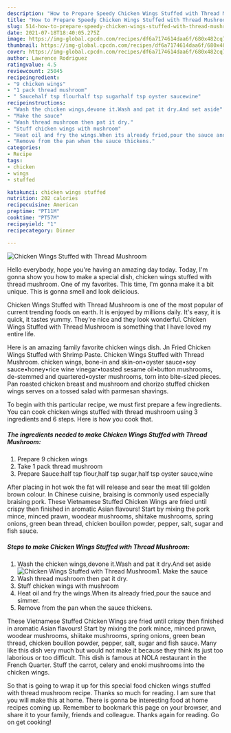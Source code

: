 ```yaml
---
description: "How to Prepare Speedy Chicken Wings Stuffed with Thread Mushroom"
title: "How to Prepare Speedy Chicken Wings Stuffed with Thread Mushroom"
slug: 514-how-to-prepare-speedy-chicken-wings-stuffed-with-thread-mushroom
date: 2021-07-18T18:40:05.275Z
image: https://img-global.cpcdn.com/recipes/df6a7174614daa6f/680x482cq70/chicken-wings-stuffed-with-thread-mushroom-recipe-main-photo.jpg
thumbnail: https://img-global.cpcdn.com/recipes/df6a7174614daa6f/680x482cq70/chicken-wings-stuffed-with-thread-mushroom-recipe-main-photo.jpg
cover: https://img-global.cpcdn.com/recipes/df6a7174614daa6f/680x482cq70/chicken-wings-stuffed-with-thread-mushroom-recipe-main-photo.jpg
author: Lawrence Rodriguez
ratingvalue: 4.5
reviewcount: 25045
recipeingredient:
- "9 chicken wings"
- "1 pack thread mushroom"
- " Saucehalf tsp flourhalf tsp sugarhalf tsp oyster saucewine"
recipeinstructions:
- "Wash the chicken wings,devone it.Wash and pat it dry.And set aside"
- "Make the sauce"
- "Wash thread mushroom then pat it dry."
- "Stuff chicken wings with mushroom"
- "Heat oil and fry the wings.When its already fried,pour the sauce and simmer."
- "Remove from the pan when the sauce thickens."
categories:
- Recipe
tags:
- chicken
- wings
- stuffed

katakunci: chicken wings stuffed 
nutrition: 202 calories
recipecuisine: American
preptime: "PT11M"
cooktime: "PT57M"
recipeyield: "1"
recipecategory: Dinner

---
```



![Chicken Wings Stuffed with Thread Mushroom](https://img-global.cpcdn.com/recipes/df6a7174614daa6f/680x482cq70/chicken-wings-stuffed-with-thread-mushroom-recipe-main-photo.jpg)

Hello everybody, hope you're having an amazing day today. Today, I'm gonna show you how to make a special dish, chicken wings stuffed with thread mushroom. One of my favorites. This time, I'm gonna make it a bit unique. This is gonna smell and look delicious.

Chicken Wings Stuffed with Thread Mushroom is one of the most popular of current trending foods on earth. It is enjoyed by millions daily. It's easy, it is quick, it tastes yummy. They're nice and they look wonderful. Chicken Wings Stuffed with Thread Mushroom is something that I have loved my entire life.

Here is an amazing family favorite chicken wings dish. Jn Fried Chicken Wings Stuffed with Shrimp Paste. Chicken Wings Stuffed with Thread Mushroom. chicken wings, bone-in and skin-on•oyster sauce•soy sauce•honey•rice wine vinegar•toasted sesame oil•button mushrooms, de-stemmed and quartered•oyster mushrooms, torn into bite-sized pieces. Pan roasted chicken breast and mushroom and chorizo stuffed chicken wings serves on a tossed salad with parmesan shavings.


To begin with this particular recipe, we must first prepare a few ingredients. You can cook chicken wings stuffed with thread mushroom using 3 ingredients and 6 steps. Here is how you cook that.

<!--inarticleads1-->

##### The ingredients needed to make Chicken Wings Stuffed with Thread Mushroom:

1. Prepare 9 chicken wings
1. Take 1 pack thread mushroom
1. Prepare  Sauce:half tsp flour,half tsp sugar,half tsp oyster sauce,wine


After placing in hot wok the fat will release and sear the meat till golden brown colour. In Chinese cuisine, braising is commonly used especially braising pork. These Vietnamese Stuffed Chicken Wings are fried until crispy then finished in aromatic Asian flavours! Start by mixing the pork mince, minced prawn, woodear mushrooms, shiitake mushrooms, spring onions, green bean thread, chicken bouillon powder, pepper, salt, sugar and fish sauce. 

<!--inarticleads2-->

##### Steps to make Chicken Wings Stuffed with Thread Mushroom:

1. Wash the chicken wings,devone it.Wash and pat it dry.And set aside
<img src="https://img-global.cpcdn.com/steps/242415c4a7f4e794/160x128cq70/chicken-wings-stuffed-with-thread-mushroom-recipe-step-1-photo.jpg" alt="Chicken Wings Stuffed with Thread Mushroom">1. Make the sauce
1. Wash thread mushroom then pat it dry.
1. Stuff chicken wings with mushroom
1. Heat oil and fry the wings.When its already fried,pour the sauce and simmer.
1. Remove from the pan when the sauce thickens.


These Vietnamese Stuffed Chicken Wings are fried until crispy then finished in aromatic Asian flavours! Start by mixing the pork mince, minced prawn, woodear mushrooms, shiitake mushrooms, spring onions, green bean thread, chicken bouillon powder, pepper, salt, sugar and fish sauce. Many like this dish very much but would not make it because they think its just too laborious or too difficult. This dish is famous at NOLA restaurant in the French Quarter. Stuff the carrot, celery and enoki mushrooms into the chicken wings. 

So that is going to wrap it up for this special food chicken wings stuffed with thread mushroom recipe. Thanks so much for reading. I am sure that you will make this at home. There is gonna be interesting food at home recipes coming up. Remember to bookmark this page on your browser, and share it to your family, friends and colleague. Thanks again for reading. Go on get cooking!

